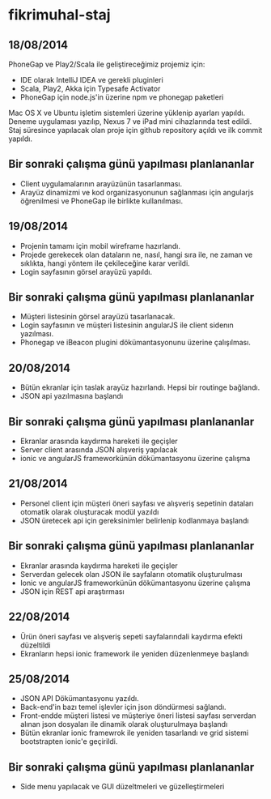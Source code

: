 fikrimuhal-staj
===============

18/08/2014
---------------
PhoneGap ve Play2/Scala ile geliştireceğimiz projemiz için:
- IDE olarak IntelliJ IDEA ve gerekli pluginleri
- Scala, Play2, Akka için Typesafe Activator
- PhoneGap için node.js'in üzerine npm ve phonegap paketleri

Mac OS X ve Ubuntu işletim sistemleri üzerine yüklenip ayarları yapıldı. Deneme uygulaması yazılıp, Nexus 7 ve iPad mini cihazlarında test edildi. Staj süresince yapılacak olan proje için github repository açıldı ve ilk commit yapıldı.

Bir sonraki çalışma günü yapılması planlananlar
-----------------------------------------------
- Client uygulamalarının arayüzünün tasarlanması.
- Arayüz dinamizmi ve kod organizasyonunun sağlanması için angularjs öğrenilmesi ve PhoneGap ile birlikte kullanılması.

19/08/2014
---------------
- Projenin tamamı için mobil wireframe hazırlandı.
- Projede gerekecek olan dataların ne, nasıl, hangi sıra ile, ne zaman ve sıklıkta, hangi yöntem ile çekileceğine karar verildi.
- Login sayfasının görsel arayüzü yapıldı.

Bir sonraki çalışma günü yapılması planlananlar
-----------------------------------------------
- Müşteri listesinin görsel arayüzü tasarlanacak.
- Login sayfasının ve müşteri listesinin angularJS ile client sidenın yazılması.
- Phonegap ve iBeacon plugini dökümantasyonunu üzerine çalışılması.

20/08/2014
--------------
- Bütün ekranlar için taslak arayüz hazırlandı. Hepsi bir routinge bağlandı.
- JSON api yazılmasına başlandı

Bir sonraki çalışma günü yapılması planlananlar
-----------------------------------------------
- Ekranlar arasında kaydırma hareketi ile geçişler
- Server client arasında JSON alışveriş yapılacak
- ionic ve angularJS frameworkünün dökümantasyonu üzerine çalışma 

21/08/2014
-------------
- Personel client için müşteri öneri sayfası ve alışveriş sepetinin dataları otomatik olarak oluşturacak modül yazıldı
- JSON üretecek api için gereksinimler belirlenip kodlanmaya başlandı

Bir sonraki çalışma günü yapılması planlananlar
-----------------------------------------------
- Ekranlar arasında kaydırma hareketi ile geçişler
- Serverdan gelecek olan JSON ile sayfaların otomatik oluşturulması
- Ionic ve angularJS frameworkünün dökümantasyonu üzerine çalışma
- JSON için REST api araştırması

22/08/2014
----------
- Ürün öneri sayfası ve alışveriş sepeti sayfalarındali kaydırma efekti düzeltildi
- Ekranların hepsi ionic framework ile yeniden düzenlenmeye başlandı

25/08/2014
----------
- JSON API Dökümantasyonu yazıldı.
- Back-end'in bazı temel işlevler için json döndürmesi sağlandı.
- Front-endde müşteri listesi ve müşteriye öneri listesi sayfası serverdan alınan json dosyaları ile dinamik olarak oluşturulmaya başlandı
- Bütün ekranlar ionic framewrok ile yeniden tasarlandı ve grid sistemi bootstrapten ionic'e geçirildi.

Bir sonraki çalışma günü yapılması planlananlar
-----------------------------------------------
- Side menu yapılacak ve GUI düzeltmeleri ve güzelleştirmeleri